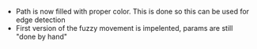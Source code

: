 - Path is now filled with proper color. This is done so this can be used for edge detection
- First version of the fuzzy movement is impelented, params are still "done by hand"

